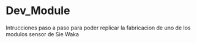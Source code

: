 # Dev_Module
Intrucciones paso a paso para poder replicar la fabricacion de uno de los modulos sensor de Sie Waka
